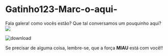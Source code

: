 # Gatinho123-Marc-o-aqui-
Fala galera! como vocês estão?
Que tal conversamos um pouquinho aqui?
![](link)

![download](https://github.com/gatitoalura/Gatinho123-Marc-o-aqui-/assets/171613695/6835ad31-8587-4876-a525-227e1478e536)

Se precisar de alguma coisa, lembre-se, que a força **MIAU** está com você!!
